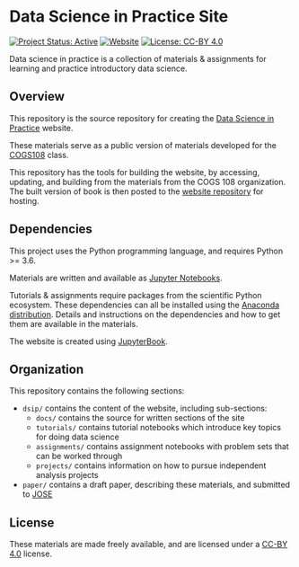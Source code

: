 # Data Science in Practice Site
[![Project Status: Active](https://www.repostatus.org/badges/latest/active.svg)](https://www.repostatus.org/#active)
[![Website](https://img.shields.io/badge/site-datascienceinpractice.github.io-informational.svg)](https://datascienceinpractice.github.io)
[![License: CC-BY 4.0](https://img.shields.io/badge/License-CC--BY%204.0-lightgrey.svg)](https://creativecommons.org/licenses/by/4.0/)

Data science in practice is a collection of materials & assignments for learning and practice introductory data science.

## Overview

This repository is the source repository for creating the [Data Science in Practice](https://datascienceinpractice.github.io/) website.

These materials serve as a public version of materials developed for the [COGS108](https://github.com/COGS108) class.

This repository has the tools for building the website, by accessing, updating, and building from the materials from the COGS 108 organization.
The built version of book is then posted to the
[website repository](https://github.com/DataScienceInPractice/datascienceinpractice.github.io)
for hosting.

## Dependencies

This project uses the Python programming language, and requires Python >= 3.6. 

Materials are written and available as [Jupyter Notebooks](https://jupyter.org/). 

Tutorials & assignments require packages from the scientific Python ecosystem. These dependencies can all be installed using the 
[Anaconda distribution](https://www.anaconda.com/products/individual). Details and instructions on the dependencies
and how to get them are available in the materials.

The website is created using [JupyterBook](https://github.com/executablebooks/jupyter-book).

## Organization

This repository contains the following sections:

- `dsip/` contains the content of the website, including sub-sections:
    - `docs/` contains the source for written sections of the site
    - `tutorials/` contains tutorial notebooks which introduce key topics for doing data science
    - `assignments/` contains assignment notebooks with problem sets that can be worked through
    - `projects/` contains information on how to pursue independent analysis projects
- `paper/` contains a draft paper, describing these materials, and submitted to [JOSE](https://jose.theoj.org/)

## License

These materials are made freely available, and are licensed under a [CC-BY 4.0](https://creativecommons.org/licenses/by/4.0/) license.
